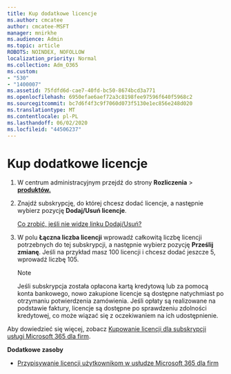 ```yaml
---
title: Kup dodatkowe licencje
ms.author: cmcatee
author: cmcatee-MSFT
manager: mnirkhe
ms.audience: Admin
ms.topic: article
ROBOTS: NOINDEX, NOFOLLOW
localization_priority: Normal
ms.collection: Adm_O365
ms.custom:
- "530"
- "1400007"
ms.assetid: 75fdfd6d-cae7-40fd-bc50-8674bcd3a771
ms.openlocfilehash: 6950efae6aef72a3c8198fee97596f640f5968c2
ms.sourcegitcommit: bc7d6f4f3c9f7060d073f5130e1ec856e248d020
ms.translationtype: MT
ms.contentlocale: pl-PL
ms.lasthandoff: 06/02/2020
ms.locfileid: "44506237"
---
```

# <a name="buy-additional-licenses"></a>Kup dodatkowe licencje

1. W centrum administracyjnym przejdź do strony **Rozliczenia** \> **[produktów.](https://go.microsoft.com/fwlink/p/?linkid=842054)**

2. Znajdź subskrypcję, do której chcesz dodać licencje, a następnie wybierz pozycję **Dodaj/Usuń licencje**.

    [Co zrobić, jeśli nie widzę linku Dodaj/Usuń?](https://docs.microsoft.com/microsoft-365/commerce/licenses/buy-licenses)

3. W polu **Łączna liczba licencji** wprowadź całkowitą liczbę licencji potrzebnych do tej subskrypcji, a następnie wybierz pozycję **Prześlij zmianę**. Jeśli na przykład masz 100 licencji i chcesz dodać jeszcze 5, wprowadź liczbę 105.

    > [!NOTE]
    > Jeśli subskrypcja została opłacona kartą kredytową lub za pomocą konta bankowego, nowo zakupione licencje są dostępne natychmiast po otrzymaniu potwierdzenia zamówienia. Jeśli opłaty są realizowane na podstawie faktury, licencje są dostępne po sprawdzeniu zdolności kredytowej, co może wiązać się z oczekiwaniem na ich udostępnienie.

Aby dowiedzieć się więcej, zobacz [Kupowanie licencji dla subskrypcji usługi Microsoft 365 dla firm](https://docs.microsoft.com/microsoft-365/commerce/licenses/buy-licenses).  

**Dodatkowe zasoby**

- [Przypisywanie licencji użytkownikom w usłudze Microsoft 365 dla firm](https://docs.microsoft.com/microsoft-365/admin/add-users/add-users)